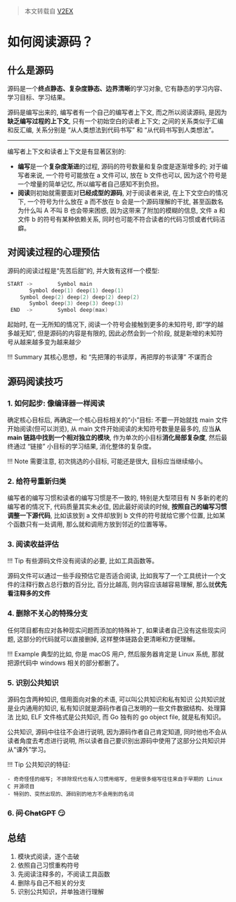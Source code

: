 > 本文转载自 [V2EX](https://v2ex.com/t/936914)

# 如何阅读源码？

## 什么是源码

源码是一个**终点静态、复杂度静态、边界清晰**的学习对象, 它有静态的学习内容、学习目标、学习结果。

源码是编写出来的, 编写者有一个自己的编写者上下文, 而之所以阅读源码, 是因为**缺乏编写过程的上下文**, 只有一个初始空白的读者上下文; 之间的关系类似于汇编和反汇编, 关系分别是 “从人类想法到代码书写” 和 “从代码书写到人类想法”。

---

编写者上下文和读者上下文是有显著区别的:

- **编写**是一个**复杂度渐进**的过程, 源码的符号数量和复杂度是逐渐增多的; 对于编写者来说, 一个符号可能放在 a 文件可以, 放在 b 文件也可以, 因为这个符号是一个增量的简单记忆, 所以编写者自己感知不到负担。
- **阅读**则初始就需要面对**已经成型的源码**, 对于阅读者来说, 在上下文空白的情况下, 一个符号为什么放在 a 而不放在 b 会是一个源码理解的干扰, 甚至函数名为什么叫 A 不叫 B 也会带来困惑, 因为这带来了附加的模糊的信息, 文件 a 和文件 b 的符号有某种依赖关系, 同时也可能不符合读者的代码习惯或者代码洁癖。

## 对阅读过程的心理预估

源码的阅读过程是“先苦后甜”的, 并大致有这样一个模型:

```go
START ->        Symbol main
	   Symbol deep(1) deep(1) deep(1)
	Symbol deep(2) deep(2) deep(2) deep(2)
	   Symbol deep(3) deep(3) deep(3)
 END  ->        Symbol deep(max)
```

起始时, 在一无所知的情况下, 阅读一个符号会接触到更多的未知符号, 即“学的越多越无知”, 但是源码的内容是有限的, 因此必然会到一个阶段, 就是新增的未知符号从越来越多变为越来越少

!!! Summary
    其核心思想，和 “先把薄的书读厚，再把厚的书读薄” 不谋而合

## 源码阅读技巧

### 1. 如何起步: 像编译器一样阅读

确定核心目标后, 再确定一个核心目标相关的“小”目标: 不要一开始就找 main 文件开始阅读(但可以浏览), 从 main 文件开始阅读的未知符号数量是最多的, 应当**从 main 链路中找到一个相对独立的模块**, 作为单次的小目标**消化局部复杂度**, 然后最终通过 “链接” 小目标的学习结果, 消化整体的复杂度。

!!! Note
    需要注意, 初次挑选的小目标, 可能还是很大, 目标应当继续缩小。

### 2. 给符号重新归类

编写者的编写习惯和读者的编写习惯是不一致的, 特别是大型项目有 N 多新的老的编写者的情况下, 代码质量其实未必佳, 因此最好阅读的时候, **按照自己的编写习惯调整一下源代码**, 比如该放到 a 文件却放到 b 文件的符号就给它挪个位置, 比如某个函数只有一处调用, 那么就和调用方放到邻近的位置等等。

### 3. 阅读收益评估

!!! Tip
    有些源码文件没有阅读的必要, 比如工具函数等。

源码文件可以通过一些手段预估它是否适合阅读, 比如我写了一个工具统计一个文件的注释行数占总行数的百分比, 百分比越高, 则内容应该越容易理解, 那么就**优先看注释多的文件**

### 4. 删除不关心的特殊分支

任何项目都有应对各种现实问题而添加的特殊补丁, 如果读者自己没有这些现实问题, 这部分的代码就可以直接删掉, 这样整体链路会更清晰和方便理解。

!!! Example
    典型的比如, 你是 macOS 用户, 然后服务器肯定是 Linux 系统, 那就把源代码中 windows 相关的部分都删了。

### 5. 识别公共知识

源码包含两种知识, 借用面向对象的术语, 可以叫公共知识和私有知识 公共知识就是业内通用的知识, 私有知识就是源码作者自己发明的一些文件数据结构、处理算法 比如, ELF 文件格式是公共知识, 而 Go 独有的 go object file, 就是私有知识。

公共知识, 源码中往往不会进行说明, 因为源码作者自己肯定知道, 同时他也不会从读者角度去考虑进行说明, 所以读者自己要识别出源码中使用了这部分公共知识并从“课外”学习。

!!! Tip
    公共知识的特征:

    - 奇奇怪怪的缩写; 不排除现代也有人习惯用缩写, 但是很多缩写往往来自于早期的 Linux C 开源项目
    - 特别的、突然出现的、源码别的地方不会用到的名词

### 6. ~~问 ChatGPT~~ :smirk:

## 总结

1. 模块式阅读，逐个击破
2. 依照自己习惯重构符号
3. 先阅读注释多的，不阅读工具函数
4. 删除与自己不相关的分支
5. 识别公共知识，并单独进行理解